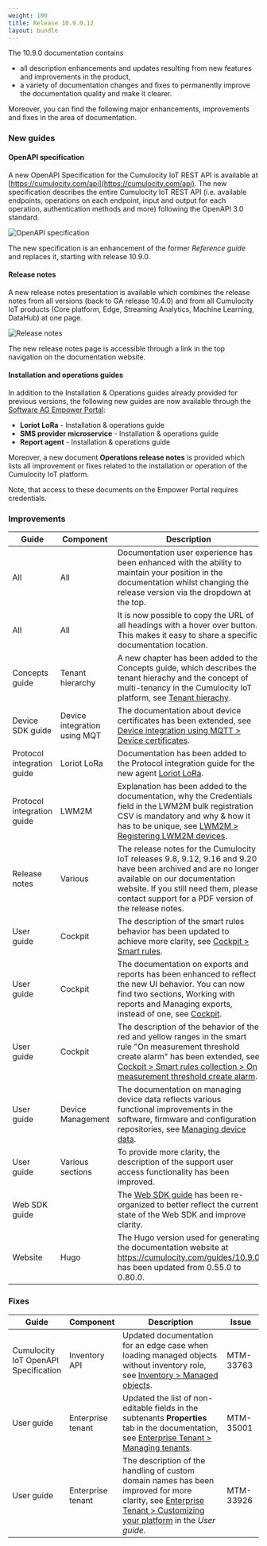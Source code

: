 ```yaml
---
weight: 100
title: Release 10.9.0.12
layout: bundle
---
```


The 10.9.0 documentation contains

* all description enhancements and updates resulting from new features and improvements in the product,
* a variety of documentation changes and fixes to permanently improve the documentation quality and make it clearer.

Moreover, you can find the following major enhancements, improvements and fixes in the area of documentation.

### New guides

#### OpenAPI specification

A new OpenAPI Specification for the Cumulocity IoT REST API is available at [https://cumulocity.com/api](https://cumulocity.com/api). The new specification describes the entire Cumulocity IoT REST API (i.e. available endpoints, operations on each endpoint, input and output for each operation, authentication methods and more) following the OpenAPI 3.0 standard.

![OpenAPI specification](/images/release-notes/open-api-new.png)

The new specification is an enhancement of the former *Reference guide* and replaces it, starting with release 10.9.0.

#### Release notes

A new release notes presentation is available which combines the release notes from all versions (back to GA release 10.4.0) and from all Cumulocity IoT products (Core platform, Edge, Streaming Analytics, Machine Learning, DataHub) at one page.

![Release notes](/images/release-notes/release-notes-new-page.png)

The new release notes page is accessible through a link in the top navigation on the documentation website.  

#### Installation and operations guides

In addition to the Installation & Operations guides already provided for previous versions, the following new guides are now available through the [Software AG Empower Portal](https://documentation.softwareag.com/):

* **Loriot LoRa** - Installation & operations guide
* **SMS provider microservice** - Installation & operations guide
* **Report agent** - Installation & operations guide

Moreover, a new document **Operations release notes** is provided which lists all improvement or fixes related to the installation or operation of the Cumulocity IoT platform.

Note, that access to these documents on the Empower Portal requires credentials.


### Improvements

<table ><colgroup>
<col style="width: 15%;"><col style="width: 15%;"><col style="width: 55%;"><col style="width: 15%;"></colgroup>
<thead><tr>
<th>
Guide</th>
<th>
Component</th>
<th>
Description</th>
<th>
Issue</th>
</tr>
</thead><tbody>

<tr>
<td>
All</td>
<td>
All</td>
<td > Documentation user experience has been enhanced with the ability to maintain your position in the documentation whilst changing the release version via the dropdown at the top. </td>
<td>
MTM-38347</td>
</tr>

<tr>
<td>
All</td>
<td>
All</td>
<td > It is now possible to copy the URL of all headings with a hover over button. This makes it easy to share a specific documentation location. </td>
<td>
MTM-37265</td>
</tr>

<tr>
<td>
Concepts guide</td>
<td>
Tenant hierarchy</td>
<td > A new chapter has been added to the Concepts guide, which describes the tenant hierachy and the concept of multi-tenancy in the Cumulocity IoT platform, see <a href="https://cumulocity.com/guides/10.9.0/concepts/tenant-hierarchy/" class="no-ajaxy">Tenant hierachy</a>.</td>
<td>
MTM-35717</td>
</tr>

<tr>
<td>
Device SDK guide</td>
<td>
Device integration using MQT</td>
<td > The documentation about device certificates has been extended, see <a href="https://cumulocity.com/guides/10.9.0/device-sdk/mqtt/#device-certificates" class="no-ajaxy">Device integration using MQTT > Device certificates</a>.</td>
<td>
MTM-35717</td>
</tr>

<tr>
<td>
Protocol integration guide</td>
<td>
Loriot LoRa</td>
<td > Documentation has been added to the Protocol integration guide for the new agent <a href="https://cumulocity.com/guides/10.9.0/protocol-integration/lora-loriot/" class="no-ajaxy">Loriot LoRa</a>. </td>
<td>
MTM-36385</td>
</tr>

<tr>
<td>
Protocol integration guide</td>
<td>
LWM2M </td>
<td > Explanation has been added to the documentation, why the Credentials field in the LWM2M bulk registration CSV is mandatory and why & how it has to be unique, see <a href="https://cumulocity.com/guides/10.9.0/protocol-integration/lwm2m/#register-device" class="no-ajaxy">LWM2M > Registering LWM2M devices</a>. </td>
<td>
MTM-35316</td>
</tr>

<tr>
<td>
Release notes</td>
<td>
Various</td>
<td > The release notes for the Cumulocity IoT releases 9.8, 9.12, 9.16 and 9.20 have been archived and are no longer available on our documentation website. If you still need them, please contact support for a PDF version of the release notes. </td>
<td>
MTM-37632</td>
</tr>

<tr>
<td>
User guide</td>
<td>
Cockpit</td>
<td > The description of the smart rules behavior has been updated to achieve more clarity, see <a href="https://cumulocity.com/guides/10.9.0/users-guide/cockpit/#smart-rules" class="no-ajaxy">Cockpit > Smart rules</a>.</td>
<td>
MTM-35582</td>
</tr>

<tr>
<td>
User guide</td>
<td>Cockpit</td>
<td > The documentation on exports and reports has been enhanced to reflect the new UI behavior. You can now find two sections, Working with reports and Managing exports, instead of one, see <a href="https://cumulocity.com/guides/10.9.0/users-guide/cockpit/#overview/" class="no-ajaxy">Cockpit</a>. </td>
<td>
MTM-35165</td>
</tr>

<tr>
<td>
User guide</td>
<td>
Cockpit</td>
<td > The description of the behavior of the red and yellow ranges in the smart rule "On measurement threshold create alarm" has been extended, see <a href="https://cumulocity.com/guides/10.9.0/users-guide/cockpit/#on-measurement-threshold-create-alarm" class="no-ajaxy">Cockpit > Smart rules collection > On measurement threshold create alarm</a>. </td>
<td>
MTM-35724</td>
</tr>

<tr>
<td>
User guide</td>
<td>
Device Management</td>
<td > The documentation on managing device data reflects various functional improvements in the software, firmware and configuration repositories, see <a href="https://cumulocity.com/guides/10.9.0/users-guide/device-management/#managing-device-data" class="no-ajaxy">Managing device data</a>. </td>
<td>
MTM-36884</td>
</tr>

<tr>
<td>
User guide</td>
<td>
Various sections</td>
<td > To provide more clarity, the description of the support user access functionality has been improved. </td>
<td>
MTM-37399</td>
</tr>

<tr>
<td>
Web SDK guide</td>
<td>
</td>
<td > The <a href="https://cumulocity.com/guides/10.9.0/web/overview/" class="no-ajaxy">Web SDK guide</a> has been re-organized to better reflect the current state of the Web SDK and improve clarity. </td>
<td>
MTM-36884</td>
</tr>

<tr>
<td>
Website</td>
<td>
Hugo</td>
<td > The Hugo version used for generating the documentation website at <a href="https://cumulocity.com/guides/10.9.0/about-doc/" class="no-ajaxy">https://cumulocity.com/guides/10.9.0</a> has been updated from 0.55.0 to 0.80.0. </td>
<td>
MTM-34547</td>
</tr>

</tbody></table>


### Fixes

<table ><colgroup>
<col style="width: 15%;"><col style="width: 15%;"><col style="width: 55%;"><col style="width: 15%;"></colgroup>
<thead><tr>
<th>
Guide</th>
<th>
Component</th>
<th>
Description</th>
<th>
Issue</th>
</tr>
</thead><tbody>

<tr>
<td>
Cumulocity IoT OpenAPI Specification</td>
<td>
Inventory API</td>
<td > Updated documentation for an edge case when loading managed objects without inventory role, see <a href="https://cumulocity.com/api/#tag/Managed-objects" class="no-ajaxy">Inventory > Managed objects</a>.</td>
<td>
MTM-33763</td>
</tr>

<tr>
<td>
User guide</td>
<td>
Enterprise tenant</td>
<td > Updated the list of non-editable fields in the subtenants <b>Properties</b> tab in the documentation, see <a href="https://cumulocity.com/guides/10.9.0/users-guide/enterprise-edition/#managing-tenants" class="no-ajaxy">Enterprise Tenant > Managing tenants</a>.</td>
<td>
MTM-35001</td>
</tr>

<tr>
<td>
User guide</td>
<td>
Enterprise tenant</td>
<td > The description of the handling of custom domain names has been improved for more clarity, see <a href="https://cumulocity.com/guides/10.9.0/users-guide/enterprise-edition/#customization" class="no-ajaxy">Enterprise Tenant > Customizing your platform</a> in the <i>User guide</i>.</td>
<td>
MTM-33926</td>
</tr>

</tbody></table>
